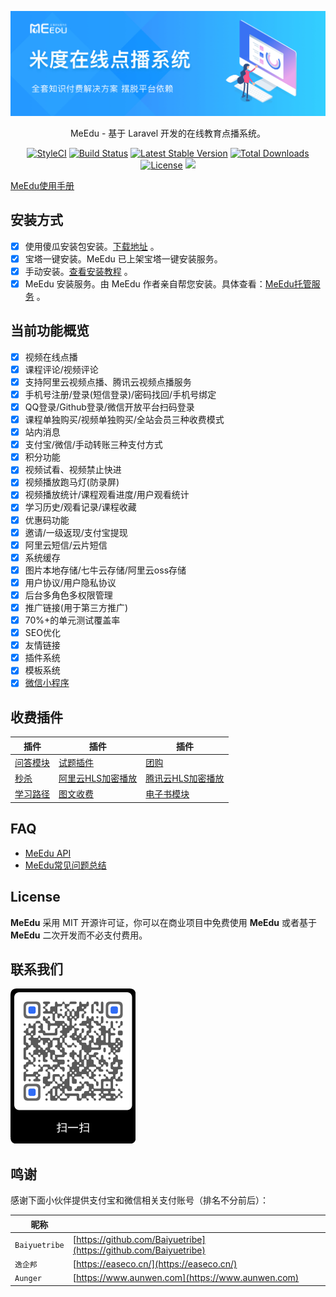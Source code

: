 <p align="center"><img src="public/images/meedu.jpg"/></p>
<p align="center">MeEdu - 基于 Laravel 开发的在线教育点播系统。 </p>
<p align="center">
<a href="https://github.styleci.io/repos/127536154"><img src="https://github.styleci.io/repos/127536154/shield?branch=master" alt="StyleCI"></a>
<a href="https://travis-ci.org/Qsnh/meedu"><img src="https://travis-ci.org/Qsnh/meedu.svg?branch=master" alt="Build Status"></a>
<a href="https://packagist.org/packages/Qsnh/meedu"><img src="https://poser.pugx.org/qsnh/meedu/v/stable.svg" alt="Latest Stable Version"></a>
<a href="https://packagist.org/packages/Qsnh/meedu"><img src="https://poser.pugx.org/qsnh/meedu/downloads" alt="Total Downloads"></a>
<a href="https://packagist.org/packages/Qsnh/meedu"><img src="https://poser.pugx.org/qsnh/meedu/license" alt="License"></a>
<a href="https://codecov.io/gh/Qsnh/meedu">
  <img src="https://codecov.io/gh/Qsnh/meedu/branch/master/graph/badge.svg" />
</a>
</p>

[MeEdu使用手册](https://www.yuque.com/meedu/fvvkbf)

## 安装方式

- [x] 使用傻瓜安装包安装。[下载地址](https://www.yuque.com/meedu/kbanfm) 。
- [x] 宝塔一键安装。MeEdu 已上架宝塔一键安装服务。
- [x] 手动安装。[查看安装教程](docs/安装教程.md) 。
- [x] MeEdu 安装服务。由 MeEdu 作者亲自帮您安装。具体查看：[MeEdu托管服务](https://meedu.vip/topic/205) 。

## 当前功能概览

- [x] 视频在线点播
- [x] 课程评论/视频评论
- [x] 支持阿里云视频点播、腾讯云视频点播服务
- [x] 手机号注册/登录(短信登录)/密码找回/手机号绑定
- [x] QQ登录/Github登录/微信开放平台扫码登录
- [x] 课程单独购买/视频单独购买/全站会员三种收费模式
- [x] 站内消息
- [x] 支付宝/微信/手动转账三种支付方式
- [x] 积分功能
- [x] 视频试看、视频禁止快进
- [x] 视频播放跑马灯(防录屏)
- [x] 视频播放统计/课程观看进度/用户观看统计
- [x] 学习历史/观看记录/课程收藏
- [x] 优惠码功能
- [x] 邀请/一级返现/支付宝提现
- [x] 阿里云短信/云片短信
- [x] 系统缓存
- [x] 图片本地存储/七牛云存储/阿里云oss存储
- [x] 用户协议/用户隐私协议
- [x] 后台多角色多权限管理
- [x] 推广链接(用于第三方推广)
- [x] 70%+的单元测试覆盖率
- [x] SEO优化
- [x] 友情链接
- [x] 插件系统
- [x] 模板系统
- [x] [微信小程序](https://github.com/Meedu/wechat-mini)

## 收费插件

| 插件 | 插件 | 插件 |
| --- | --- | --- | 
| [问答模块](https://meedu.vip/addons/38/Wenda) | [试题插件](https://meedu.vip/addons/36/Paper) | [团购](https://meedu.vip/addons/33/TuanGou) |
| [秒杀](https://meedu.vip/addons/32/MiaoSha) | [阿里云HLS加密播放](https://meedu.vip/addons/30/AliyunHls) | [腾讯云HLS加密播放](https://meedu.vip/addons/27/TencentCloudHls) |
| [学习路径](https://meedu.vip/addons/26/LearningPaths) | [图文收费](https://meedu.vip/addons/16/MeeduTopics) | [电子书模块](https://meedu.vip/addons/17/MeeduBooks) |

## FAQ

- [MeEdu API](https://meedu-v2-xiaoteng.doc.coding.io/)
- [MeEdu常见问题总结](https://www.yuque.com/meedu/yr7rek)

## License

**MeEdu** 采用 MIT 开源许可证，你可以在商业项目中免费使用 **MeEdu** 或者基于 **MeEdu** 二次开发而不必支付费用。

## 联系我们

<p>
<img src="/docs/contact/wechat1.png" width=200>
</p>

## 鸣谢

感谢下面小伙伴提供支付宝和微信相关支付账号（排名不分前后）：  

| 昵称 | |
| --- | --- |
| `Baiyuetribe` | [https://github.com/Baiyuetribe](https://github.com/Baiyuetribe) |
| `逸企邦` | [https://easeco.cn/](https://easeco.cn/) |
| `Aunger` | [https://www.aunwen.com](https://www.aunwen.com) |